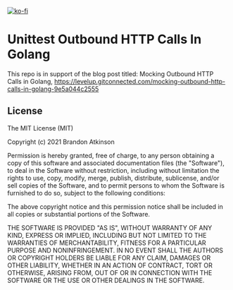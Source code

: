 [![ko-fi](https://ko-fi.com/img/githubbutton_sm.svg)](https://ko-fi.com/O5O63ENS7)

# Unittest Outbound HTTP Calls In Golang
This repo is in support of the blog post titled: Mocking Outbound HTTP Calls in Golang, https://levelup.gitconnected.com/mocking-outbound-http-calls-in-golang-9e5a044c2555

## License
 
The MIT License (MIT)

Copyright (c) 2021 Brandon Atkinson

Permission is hereby granted, free of charge, to any person obtaining a copy of this software and associated documentation files (the "Software"), to deal in the Software without restriction, including without limitation the rights to use, copy, modify, merge, publish, distribute, sublicense, and/or sell copies of the Software, and to permit persons to whom the Software is furnished to do so, subject to the following conditions:

The above copyright notice and this permission notice shall be included in all copies or substantial portions of the Software.

THE SOFTWARE IS PROVIDED "AS IS", WITHOUT WARRANTY OF ANY KIND, EXPRESS OR IMPLIED, INCLUDING BUT NOT LIMITED TO THE WARRANTIES OF MERCHANTABILITY, FITNESS FOR A PARTICULAR PURPOSE AND NONINFRINGEMENT. IN NO EVENT SHALL THE AUTHORS OR COPYRIGHT HOLDERS BE LIABLE FOR ANY CLAIM, DAMAGES OR OTHER LIABILITY, WHETHER IN AN ACTION OF CONTRACT, TORT OR OTHERWISE, ARISING FROM, OUT OF OR IN CONNECTION WITH THE SOFTWARE OR THE USE OR OTHER DEALINGS IN THE SOFTWARE.
